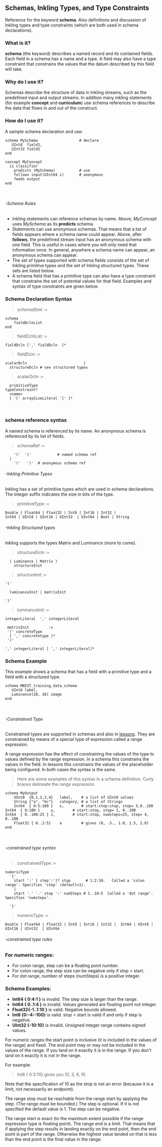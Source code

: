 ## Schemas, Inkling Types, and Type Constraints

Reference for the keyword **schema**. Also definitions and discussion of Inkling types and type constraints (which are both used in schema declarations).

### What is it?

**schema** (the keyword) describes a named record and its contained fields. Each field in a schema has a name and a type. A field may also have a type constraint that constrains the values that the datum described by this field will take.

### Why do I use it?

Schemas describe the structure of data in Inkling  streams, such as the predefined input and output streams. In addition many inkling statements (for example **concept** and **curriculum**) use schema references to describe the data that flows in and out of the construct.

### How do I use it?

A sample schema declaration and use:

```
schema MySchema                   # declare
   UInt8  field1,
   UInt32 field2
end

concept MyConcept
  is classifier
    predicts (MySchema)           # use
    follows input(UInt64 i)       # anonymous
    feeds output
end
```
‍
###### -Schema Rules

* Inkling statements can reference schemas by name. Above, _MyConcept_ uses _MySchema_ as its **predicts** schema.
* Statements can use anonymous schemas. That means that a list of fields appears where a schema name could appear. Above, after **follows**, the predefined stream input has an anonymous schema with one field. This is useful in cases where you will only need that information once. In general, anywhere a schema name can appear, an anonymous schema can appear.
* The set of types supported with schema fields consists of the set of Inkling primitive types and the set of Inkling structured types. These sets are listed below.
* A schema field that has a primitive type can also have a type constraint that constrains the set of potential values for that field. Examples and syntax of type constraints are given below.

### Schema Declaration Syntax

> schemaStmt :=

```
schema
    fieldDclnList
end
```

> fieldDclnList      :=

```
fieldDcln [',' fieldDcln  ]*
```

> fieldDcln          :=

```
scalarDcln                          |
  structureDcln # see structured types
```

> scalarDcln         :=

```
  primitiveType                                                typeConstraint?
  <name>
  [ '[' arraySizeLiteral ']' ]*
```
‍
### schema reference syntax

A named schema is referenced by its name. An anonymous schema is referenced by its list of fields.

>  schemaRef :=

```
    '('  ')'            # named schema ref
  |
    '('   ')'  # anonymous schema ref
```

###### -Inkling Primitive Types

Inkling has a set of primitive types which are used in schema declarations. The integer suffix indicates the size in bits of the type.

> primitiveType :=

```
Double | Float64 | Float32 | Int8 | Int16 | Int32 |
Int64 | UInt8 | UInt16 | UInt32  | UInt64 | Bool | String
```

###### -Inkling Structured types

Inkling supports the types Matrix and Luminance (more to come).

> structureDcln      :=

```
  ( Luminance | Matrix )
    structureInit
```


> structureInit      :=

```
'('

  luminanceInit | matrixInit

')'
```

> luminanceInit      :=

```
integerLiteral  ',' integerLiteral

 matrixInit         :=
 '(' concreteType
  [ ',' concretetype ]*
 ')'

',' integerLiteral [ ',' integerLiteral]*
```

### Schema Example

This example shows a schema that has a field with a primitive type and a field with a structured type.

```
schema MNIST_training_data_schema
   UInt8 label,
   Luminance(28, 28) image
end
```
‍
###### -Constrained Type

Constrained types are supported in schemas and also in [lessons][1]. They are constrained by means of a special type of expression called a range expression.

A range expression has the effect of constraining the values of the type to values defined by the range expression. In a schema this constrains the values in the field. In lessons this constrains the values of the placeholder being configured. In both cases the syntax is the same.

> Here are some examples of this syntax in a schema definition. Curly braces delineate the range expression.

```
schema MyOutput
    UInt8  {0,1,2,3,4}   label,    # a list of UInt8 values
    String {"a", "bc"}   category, # a list of Strings
    Int64  { 0:5:100 }   x,        # start:step:stop, step= 5,0..100     Int64  { 0:100 }     y,        # start:stop, step= 1, 0..100         Int64  { 0..100:25 } z,        # start:stop, numsteps=25, step= 4, 0..100
    Float32 { 0..2:5}    a         # gives (0, .5., 1.0, 1.5, 2.0)
end
```
‍

###### -constrained type syntax

> constrainedType :=

```
numericType
  '{'
    start ':' [ step':']? stop       # 1:2:10.   Called a 'colon range'. Specifies 'step' (default=1).
    |
    start '.' '.' stop ':' numSteps # 1..10:5  Called a 'dot range'. Specifies 'numsteps'.

  '}'
```

> numericType :=

```
Double | Float64 | Float32 | Int8 | Int16 | Int32 |  Int64 | UInt8 | UInt16 | UInt32  | UInt64
```

###### -constrained type rules

###  For numeric ranges:

* For colon range, step can be  a floating point number.
* For colon range, the step size can be negative only if stop < start.
* For dot range, number of steps (numSteps) is a positive integer.

### Schema Examples:

* **Int64  { 0:4:1 }** is invalid. The step size is larger than the range.
* **Int64  { 0..1:4 }** is invalid. Values generated are floating point not integer.
* **Float32{-1..1:10 }** is valid. Negative bounds allowed.
* **Int8 {0:-4:-100}** is valid. stop  < start is valid if and only if step is negative.
* **UInt32 {-10:10}** is invalid. Unsigned integer range contains signed values.

For numeric ranges the start point is inclusive (it is included in the values of the range) and fixed. The end point may or may not be included in the values of the range. If you land on it exactly it is in the range. If you don't land on it exactly it is not in the range.

For example:

> Int8 { 0:3:10} gives you (0, 3, 6, 9).

Note that the specification of 10 as the stop is not an error (because it is a limit, not necessarily an endpoint).

The range stop must be reachable from the range start by applying the step. (The range must be bounded.) The step is optional. If it is not specified the default value is 1. The step can be negative.

The range start is exact (to the maximum extent possible if the range expression type is floating point). The range end is a limit. That means that if applying the step results in landing exactly on the end point, then the end point is part of the range. Otherwise the highest value landed on that is less than the end point is the final value in the range.

‍

[1]: https://bonsai.quip.com/WzFXANdJfJvl
